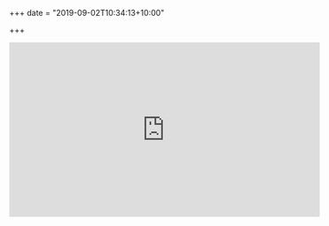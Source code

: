 +++
date = "2019-09-02T10:34:13+10:00"

+++
<iframe width="560" height="315" src="https://www.youtube.com/embed/qp7KX1h3i_w" frameborder="0" allow="accelerometer; autoplay; encrypted-media; gyroscope; picture-in-picture" allowfullscreen></iframe>